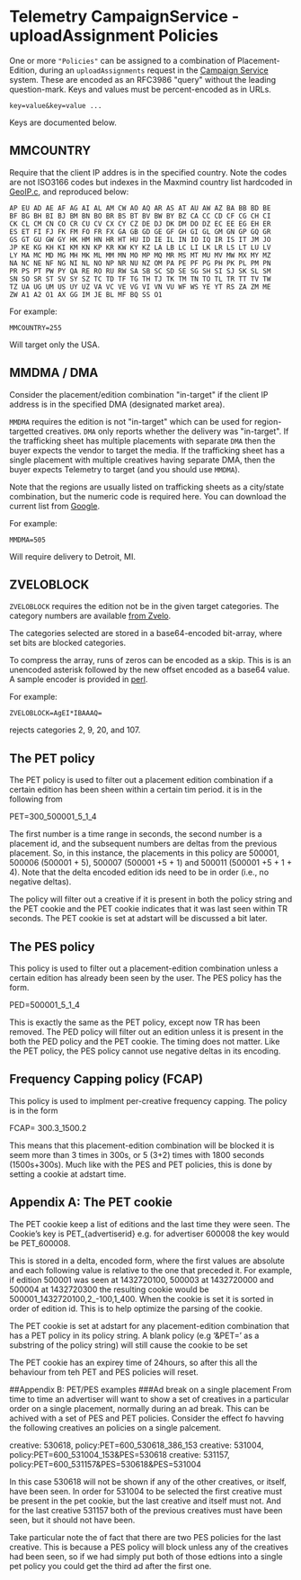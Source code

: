 Telemetry CampaignService - uploadAssignment Policies
=====================================================

One or more `"Policies"` can be assigned to a combination of Placement-Edition, during an `uploadAssignments` request in the [Campaign Service](./CampaignService.md) system. These are encoded as an RFC3986 "query" without the leading question-mark. Keys and values must be percent-encoded as in URLs.

    key=value&key=value ...

Keys are documented below.

## MMCOUNTRY

Require that the client IP addres is in the specified country. Note the codes are not ISO3166 codes but indexes in the Maxmind country list
hardcoded in [GeoIP.c](https://github.com/maxmind/geoip-api-c/blob/master/libGeoIP/GeoIP.c#L105), and reproduced below:

    AP EU AD AE AF AG AI AL AM CW AO AQ AR AS AT AU AW AZ BA BB BD BE
    BF BG BH BI BJ BM BN BO BR BS BT BV BW BY BZ CA CC CD CF CG CH CI
    CK CL CM CN CO CR CU CV CX CY CZ DE DJ DK DM DO DZ EC EE EG EH ER
    ES ET FI FJ FK FM FO FR FX GA GB GD GE GF GH GI GL GM GN GP GQ GR
    GS GT GU GW GY HK HM HN HR HT HU ID IE IL IN IO IQ IR IS IT JM JO
    JP KE KG KH KI KM KN KP KR KW KY KZ LA LB LC LI LK LR LS LT LU LV
    LY MA MC MD MG MH MK ML MM MN MO MP MQ MR MS MT MU MV MW MX MY MZ
    NA NC NE NF NG NI NL NO NP NR NU NZ OM PA PE PF PG PH PK PL PM PN
    PR PS PT PW PY QA RE RO RU RW SA SB SC SD SE SG SH SI SJ SK SL SM
    SN SO SR ST SV SY SZ TC TD TF TG TH TJ TK TM TN TO TL TR TT TV TW
    TZ UA UG UM US UY UZ VA VC VE VG VI VN VU WF WS YE YT RS ZA ZM ME
    ZW A1 A2 O1 AX GG IM JE BL MF BQ SS O1

For example:

    MMCOUNTRY=255

Will target only the USA. 

## MMDMA / DMA

Consider the placement/edition combination "in-target" if the client IP address is in the specified DMA (designated market area).

`MMDMA` requires the edition is not "in-target" which can be used for region-targetted creatives. `DMA` only reports
whether the delivery was "in-target". If the trafficking sheet has multiple placements with separate `DMA` then the buyer
expects the vendor to target the media. If the trafficking sheet has a single placement with multiple creatives having separate DMA,
then the buyer expects Telemetry to target (and you should use `MMDMA`).

Note that the regions are usually listed on trafficking sheets as a city/state combination, but the numeric code is required here.
You can download the current list from [Google](https://developers.google.com/adwords/api/docs/appendix/cities-DMAregions).

For example:

    MMDMA=505
  
Will require delivery to Detroit, MI.

## ZVELOBLOCK

`ZVELOBLOCK` requires the edition not be in the given target categories. The category numbers are available [from Zvelo](https://zvelo.com).

The categories selected are stored in a base64-encoded bit-array, where set bits are blocked categories.

To compress the array, runs of zeros can be encoded as a skip. This is is an unencoded asterisk followed by the new offset encoded as
a base64 value. A sample encoder is provided in [perl](samples/b64pack.pm).

For example:

    ZVELOBLOCK=AgEI*IBAAAQ=

rejects categories 2, 9, 20, and 107.

## The PET policy

The PET policy is used to filter out a placement edition combination if a certain edition has been sheen within a certain tim period. it is in the following from

PET=300_500001_5_1_4

The first number is a time range in seconds, the second number is a placement id, and the subsequent numbers are deltas from the previous placement. So, in this instance, the placements in this policy are 500001, 500006 (500001 + 5), 500007 (500001 +5 + 1) and 500011 (500001 +5 + 1 + 4). Note that the delta encoded edition ids need to be in order (i.e., no negative deltas).

The policy will filter out a creative if it is present in both the policy string and the PET cookie and the PET cookie indicates that it was last seen within TR seconds. The PET cookie is set at adstart will be discussed a bit later. 

## The PES policy

This policy is used to filter out a placement-edition combination unless a certain edition has already been seen by the user. The PES policy has the form.

PED=500001_5_1_4

This is exactly the same as the PET policy, except now TR has been removed. The PED policy will filter out an edition unless it is present in the both the PED policy and the PET cookie. The timing does not matter. Like the PET policy, the PES policy cannot use negative deltas in its encoding.

## Frequency Capping policy (FCAP)

This policy is used to implment per-creative frequency capping. The policy is in the form 

FCAP= 300.3_1500.2

This means that this placement-edition combination will be blocked it is seem more than 3 times in 300s, or 5 (3+2) times with 1800 seconds (1500s+300s). Much like with the PES and PET policies, this is done by setting a cookie at adstart time. 

## Appendix A: The PET cookie

The PET cookie keep a list of editions and the last time they were seen. The Cookie’s key is PET_{advertiserid} e.g. for advertiser 600008 the key would be PET_600008.

This is stored in a delta, encoded form, where the first values are absolute and each following value is relative to the one that preceded it. For example, if edition 500001 was seen at 1432720100, 500003 at 1432720000 and 500004 at 1432720300 the resulting cookie would be 500001_1432720100,2_-100,1_400. When the cookie is set it is sorted in order of edition id. This is to help optimize the parsing of the cookie. 

The PET cookie is set at adstart for any placement-edition combination that has a PET policy in its policy string. A blank policy (e.g ‘&PET=’ as a substring of the policy string) will still cause the cookie to be set

The PET cookie has an expirey time of 24hours, so after this all the behaviour from teh PET and PES policies will reset. 


##Appendix B: PET/PES examples
###Ad break on a single placement
From time to time an advertiser will want to show a set of creatives in a particular order on a single placement, normally during an ad break. This can be achived with a set of PES and PET policies. Consider the effect fo havving the following creatives an policies on a single palcement.

creative: 530618, policy:PET=600_530618_386_153
creative: 531004, policy:PET=600_531004_153&PES=530618
creative: 531157, policy:PET=600_531157&PES=530618&PES=531004

In this case 530618 will not be shown if any of the other creatives, or itself, have been seen. In order for  531004 to be selected the first creative must be present in the pet cookie, but the last creative and itself must not. And for the last creative 531157 both of the previous creatives must have been seen, but it should not have been. 

Take particular note the of fact that there are two PES policies for the last creative. This is because a PES policy will block unless any of the creatives had been seen, so if we had simply put both of those edtions into a single pet policy you could get the third ad after the first one.







